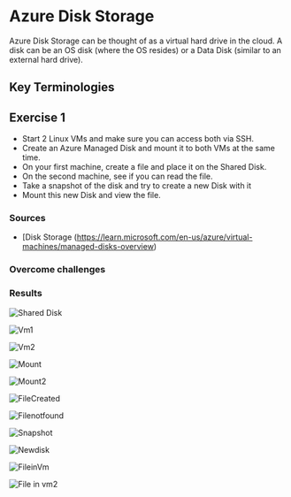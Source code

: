 # Azure Disk Storage

Azure Disk Storage can be thought of as a virtual hard drive in the cloud. A disk can be an OS disk (where the OS resides) or a Data Disk (similar to an external hard drive).


## Key Terminologies




## Exercise 1
- Start 2 Linux VMs and make sure you can access both via SSH.
- Create an Azure Managed Disk and mount it to both VMs at the same time.
- On your first machine, create a file and place it on the Shared Disk.
- On the second machine, see if you can read the file.
- Take a snapshot of the disk and try to create a new Disk with it
- Mount this new Disk and view the file. 





### Sources

* [Disk Storage (https://learn.microsoft.com/en-us/azure/virtual-machines/managed-disks-overview)


### Overcome challenges

 ### Results

![Shared Disk](/00_includes/Cloud/Week1/Azure-07/SharedDiskCreated.png)

![Vm1](/00_includes/Cloud/Week1/Azure-07/VM1.png)

![Vm2](/00_includes/Cloud/Week1/Azure-07/VM2.png)

![Mount](/00_includes/Cloud/Week1/Azure-07/mount.png)

![Mount2](/00_includes/Cloud/Week1/Azure-07/mount2.png)

![FileCreated](/00_includes/Cloud/Week1/Azure-07/file%20created.png)

![Filenotfound](/00_includes/Cloud/Week1/Azure-07/Vm2NoFile.png)

![Snapshot](/00_includes/Cloud/Week1/Azure-07/Snapshot.png)

![Newdisk](/00_includes/Cloud/Week1/Azure-07/Newdisk.png)

![FileinVm](/00_includes/Cloud/Week1/Azure-07/FileinVm1.png)

![File in vm2](/00_includes/Cloud/Week1/Azure-07/FileintheVm2.png)